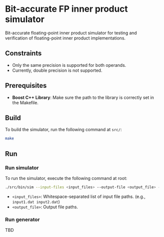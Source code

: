 # Bit-accurate FP inner product simulator

Bit-accurate floating-point inner product simulator for testing and verification of floating-point inner product implementations.

## Constraints

- Only the same precision is supported for both operands.
- Currently, double precision is not supported.

## Prerequisites

- **Boost C++ Library**: Make sure the path to the library is correctly set in the Makefile.

## Build

To build the simulator, run the following command at `src/`:

```bash
make
```

## Run

### Run simulator

To run the simulator, execute the following command at root:

```bash
./src/bin/sim --input-files <input_files> --output-file <output_file> --num-vectors <num_vectors> --vector-size <vector_size> --input-exp-width <input_exp_width> --input-man-width <input_man_width> --result-exp-width <result_exp_width> --result-man-width <result_man_width> --add-pad-width <add_pad_width> --adder-tree-pad-width <adder_tree_pad_width>
```

- `<input_files>`: Whitespace-separated list of input file paths. (e.g., `input1.dat input2.dat`)
- `<output_file>`: Output file paths.

### Run generator

TBD
